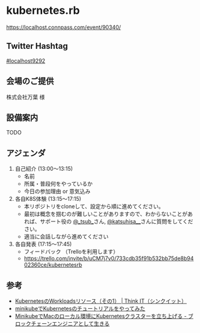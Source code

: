 # kubernetes.rb

https://localhost.connpass.com/event/90340/

## Twitter Hashtag

[#localhost9292](https://twitter.com/hashtag/localhost9292?src=hash)

## 会場のご提供

株式会社万葉 様

## 設備案内

TODO

## アジェンダ

1. 自己紹介 (13:00〜13:15)
    - 名前
    - 所属・普段何をやっているか
    - 今日の参加理由 or 意気込み
2. 各自K8S体験 (13:15〜17:15)
    - 本リポジトリをcloneして、設定から順に進めてください。
    - 最初は概念を掴むのが難しいことがありますので、わからないことがあれば、サポート役の [@\_tsub\_](https://twitter.com/_tsub_)さん, [@katsuhisa\_\_](https://twitter.com/katsuhisa__)さんに質問をしてください。
    - 適当に会話しながら進めてください
3. 各自発表 (17:15〜17:45)
    - フィードバック （Trelloを利用します）
    - https://trello.com/invite/b/uCM7j7v0/733cdb35f91b532bb75de8b9402360ce/kubernetesrb

## 参考

- [KubernetesのWorkloadsリソース（その1） | Think IT（シンクイット）](https://thinkit.co.jp/article/13610)
- [minikubeでKubernetesのチュートリアルをやってみた](https://hnakamur.github.io/blog/2016/12/31/tried-kubernetes-tutorial-with-minikube/)
- [MinikubeでMacのローカル環境にKubernetesクラスターを立ち上げる - ブロックチェーンエンジニアとして生きる](https://tomokazu-kozuma.com/launch-kubernetes-cluster-in-macs-local-environment-with-minikube/)
